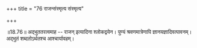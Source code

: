 +++
title = "76 राजन्संस्मृत्य संस्मृत्य"

+++
  
  
॥18.76॥ अद्भुततरत्वमाह -- राजन् इत्यादिना श्लोकद्वयेन। पुण्यं
श्रवणमात्रेणापि ज्ञानयज्ञादिवत्पावनम्। अद्भुतं शब्दतोऽर्थतश्च
आश्चार्यावहम्।  
  
